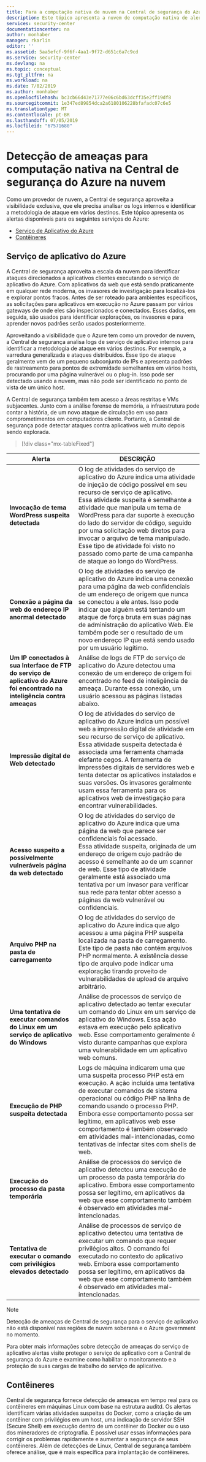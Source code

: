 ```yaml
---
title: Para a computação nativa de nuvem na Central de segurança do Azure a detecção de ameaças | Microsoft Docs
description: Este tópico apresenta a nuvem de computação nativa de alertas disponíveis na Central de segurança do Azure. na Central de segurança do Azure.
services: security-center
documentationcenter: na
author: monhaber
manager: rkarlin
editor: ''
ms.assetid: 5aa5efcf-9f6f-4aa1-9f72-d651c6a7c9cd
ms.service: security-center
ms.devlang: na
ms.topic: conceptual
ms.tgt_pltfrm: na
ms.workload: na
ms.date: 7/02/2019
ms.author: monhaber
ms.openlocfilehash: bc3cb66d43e71777e06c6bd63dcff35e2ff19df8
ms.sourcegitcommit: 1e347ed89854dca2a6180106228bfafadc07c6e5
ms.translationtype: MT
ms.contentlocale: pt-BR
ms.lasthandoff: 07/05/2019
ms.locfileid: "67571680"
---
```

# <a name="threat-detection-for-cloud-native-compute-in-azure-security-center"></a>Detecção de ameaças para computação nativa na Central de segurança do Azure na nuvem

Como um provedor de nuvem, a Central de segurança aproveita a visibilidade exclusiva, que ele precisa analisar os logs internos e identificar a metodologia de ataque em vários destinos. Este tópico apresenta os alertas disponíveis para os seguintes serviços do Azure:

* [Serviço de Aplicativo do Azure](#app-services)
* [Contêineres](#azure-containers) 

## Serviço de aplicativo do Azure <a name="app-services"></a>

A Central de segurança aproveita a escala da nuvem para identificar ataques direcionados a aplicativos clientes executando o serviço de aplicativo do Azure. Com aplicativos da web que está sendo praticamente em qualquer rede moderna, os invasores de investigação para localizá-los e explorar pontos fracos. Antes de ser roteado para ambientes específicos, as solicitações para aplicativos em execução no Azure passam por vários gateways de onde eles são inspecionados e conectados. Esses dados, em seguida, são usados para identificar explorações, os invasores e para aprender novos padrões serão usados posteriormente.

Aproveitando a visibilidade que o Azure tem como um provedor de nuvem, a Central de segurança analisa logs de serviço de aplicativo internos para identificar a metodologia de ataque em vários destinos. Por exemplo, a varredura generalizada e ataques distribuídos. Esse tipo de ataque geralmente vem de um pequeno subconjunto de IPs e apresenta padrões de rastreamento para pontos de extremidade semelhantes em vários hosts, procurando por uma página vulnerável ou o plug-in. Isso pode ser detectado usando a nuvem, mas não pode ser identificado no ponto de vista de um único host.

A Central de segurança também tem acesso a áreas restritas e VMs subjacentes. Junto com a análise forense de memória, a infraestrutura pode contar a história, de um novo ataque de circulação em uso para comprometimentos em computadores cliente. Portanto, a Central de segurança pode detectar ataques contra aplicativos web muito depois sendo explorada.

> [!div class="mx-tableFixed"]

|Alerta|DESCRIÇÃO|
|---|---|
|**Invocação de tema WordPress suspeita detectada**|O log de atividades do serviço de aplicativo do Azure indica uma atividade de injeção de código possível em seu recurso de serviço de aplicativo.<br/> Essa atividade suspeita é semelhante a atividade que manipula um tema de WordPress para dar suporte à execução do lado do servidor de código, seguido por uma solicitação web diretos para invocar o arquivo de tema manipulado. Esse tipo de atividade foi visto no passado como parte de uma campanha de ataque ao longo do WordPress.|
|**Conexão a página da web do endereço IP anormal detectado**|O log de atividades do serviço de aplicativo do Azure indica uma conexão para uma página da web confidenciais de um endereço de origem que nunca se conectou a ele antes. Isso pode indicar que alguém está tentando um ataque de força bruta em suas páginas de administração do aplicativo Web. Ele também pode ser o resultado de um novo endereço IP que está sendo usado por um usuário legítimo.|
|**Um IP conectados à sua Interface de FTP do serviço de aplicativo do Azure foi encontrado na inteligência contra ameaças**|Análise de logs de FTP do serviço de aplicativo do Azure detectou uma conexão de um endereço de origem foi encontrado no feed de inteligência de ameaça. Durante essa conexão, um usuário acessou as páginas listadas abaixo.|
|**Impressão digital de Web detectado**|O log de atividades do serviço de aplicativo do Azure indica um possível web a impressão digital de atividade em seu recurso de serviço de aplicativo. <br/>Essa atividade suspeita detectada é associada uma ferramenta chamada elefante cegos. A ferramenta de impressões digitais de servidores web e tenta detectar os aplicativos instalados e suas versões. Os invasores geralmente usam essa ferramenta para os aplicativos web de investigação para encontrar vulnerabilidades.|
|**Acesso suspeito a possivelmente vulneráveis página da web detectado**|O log de atividades do serviço de aplicativo do Azure indica que uma página da web que parece ser confidenciais foi acessado. <br/>Essa atividade suspeita, originada de um endereço de origem cujo padrão de acesso é semelhante ao de um scanner de web. Esse tipo de atividade geralmente está associado uma tentativa por um invasor para verificar sua rede para tentar obter acesso a páginas da web vulnerável ou confidenciais.|
|**Arquivo PHP na pasta de carregamento**|O log de atividades do serviço de aplicativo do Azure indica que algo acessou a uma página PHP suspeita localizada na pasta de carregamento. <br/>Este tipo de pasta não contém arquivos PHP normalmente. A existência desse tipo de arquivo pode indicar uma exploração tirando proveito de vulnerabilidades de upload de arquivo arbitrário.|
|**Uma tentativa de executar comandos do Linux em um serviço de aplicativo do Windows**|Análise de processos de serviço de aplicativo detectado ao tentar executar um comando do Linux em um serviço de aplicativo do Windows. Essa ação estava em execução pelo aplicativo web. Esse comportamento geralmente é visto durante campanhas que explora uma vulnerabilidade em um aplicativo web comuns.|
|**Execução de PHP suspeita detectada**|Logs de máquina indicarem uma que uma suspeita processo PHP está em execução. A ação incluída uma tentativa de executar comandos de sistema operacional ou código PHP na linha de comando usando o processo PHP. Embora esse comportamento possa ser legítimo, em aplicativos web esse comportamento é também observado em atividades mal-intencionadas, como tentativas de infectar sites com shells de web.|
|**Execução do processo da pasta temporária**|Análise de processos do serviço de aplicativo detectou uma execução de um processo da pasta temporária do aplicativo. Embora esse comportamento possa ser legítimo, em aplicativos da web que esse comportamento também é observado em atividades mal-intencionadas.|
|**Tentativa de executar o comando com privilégios elevados detectado**|Análise de processos de serviço de aplicativo detectou uma tentativa de executar um comando que requer privilégios altos. O comando foi executado no contexto do aplicativo web. Embora esse comportamento possa ser legítimo, em aplicativos da web que esse comportamento também é observado em atividades mal-intencionadas.|

> [!NOTE]
> Detecção de ameaças de Central de segurança para o serviço de aplicativo não está disponível nas regiões de nuvem soberana e o Azure government no momento.

Para obter mais informações sobre detecção de ameaças do serviço de aplicativo alertas visite proteger o serviço de aplicativo com a Central de segurança do Azure e examine como habilitar o monitoramento e a proteção de suas cargas de trabalho do serviço de aplicativo.

## Contêineres <a name="azure-containers"></a>

Central de segurança fornece detecção de ameaças em tempo real para os contêineres em máquinas Linux com base na estrutura auditd. Os alertas identificam várias atividades suspeitas do Docker, como a criação de um contêiner com privilégios em um host, uma indicação de servidor SSH (Secure Shell) em execução dentro de um contêiner do Docker ou o uso dos mineradores de criptografia. É possível usar essas informações para corrigir os problemas rapidamente e aumentar a segurança de seus contêineres. Além de detecções de Linux, Central de segurança também oferece análise, que é mais específica para implantação de contêineres.
